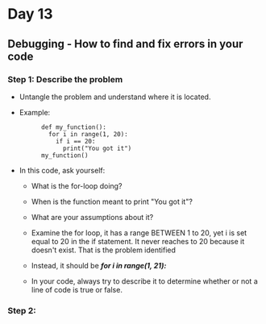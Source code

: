 # Day 13

## Debugging - How to find and fix errors in your code

### Step 1: Describe the problem

- Untangle the problem and understand where it is located.

- Example:

            def my_function():
              for i in range(1, 20):
                if i == 20:
                  print("You got it")
            my_function()

- In this code, ask yourself:

  - What is the for-loop doing?

  - When is the function meant to print "You got it"?

  - What are your assumptions about it?

  - Examine the for loop, it has a range BETWEEN 1 to 20, yet i is set equal to 20 in the if statement. It never reaches to 20 because it doesn't exist. That is the problem identified

  - Instead, it should be ***for i in range(1, 21):***

  - In your code, always try to describe it to determine whether or not a line of code is true or false.

### Step 2: 
